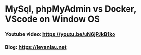 # MySql, phpMyAdmin vs Docker, VScode on Window OS

### Youtube video: https://youtu.be/uN6jPJkB1ko
### Blog: https://levanlau.net
